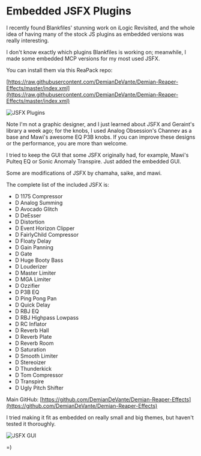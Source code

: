 # Embedded JSFX Plugins

I recently found Blankfiles' stunning work on iLogic Revisited, and the whole idea of having many of the stock JS plugins as embedded versions was really interesting.

I don't know exactly which plugins Blankfiles is working on; meanwhile, I made some embedded MCP versions for my most used JSFX.

You can install them via this ReaPack repo:

[https://raw.githubusercontent.com/DemianDeVante/Demian-Reaper-Effects/master/index.xml](https://raw.githubusercontent.com/DemianDeVante/Demian-Reaper-Effects/master/index.xml)

![JSFX Plugins](https://i.imgur.com/0IjfJvI.png)

Note I'm not a graphic designer, and I just learned about JSFX and Geraint's library a week ago;
for the knobs, I used Analog Obsession's Channev as a base and Mawi's awesome EQ P3B knobs.
If you can improve these designs or the performance, you are more than welcome.

I tried to keep the GUI that some JSFX originally had, for example, Mawi's Pulteq EQ or Sonic Anomaly Transpire. Just added the embedded GUI.

Some are modifications of JSFX by chamaha, saike, and mawi.

The complete list of the included JSFX is:

- D 1175 Compressor
- D Analog Summing
- D Avocado Glitch
- D DeEsser
- D Distortion
- D Event Horizon Clipper
- D FairlyChild Compressor
- D Floaty Delay
- D Gain Panning
- D Gate
- D Huge Booty Bass
- D Louderizer
- D Master Limiter
- D MGA Limiter
- D Ozzifier
- D P3B EQ
- D Ping Pong Pan
- D Quick Delay
- D RBJ EQ
- D RBJ Highpass Lowpass
- D RC Inflator
- D Reverb Hall
- D Reverb Plate
- D Reverb Room
- D Saturation
- D Smooth Limiter
- D Stereoizer
- D Thunderkick
- D Tom Compressor
- D Transpire
- D Ugly Pitch Shifter

Main GitHub: [https://github.com/DemianDeVante/Demian-Reaper-Effects](https://github.com/DemianDeVante/Demian-Reaper-Effects)

I tried making it fit as embedded on really small and big themes, but haven't tested it thoroughly.

![JSFX GUI](https://i.imgur.com/q4salsO.png)

=)
